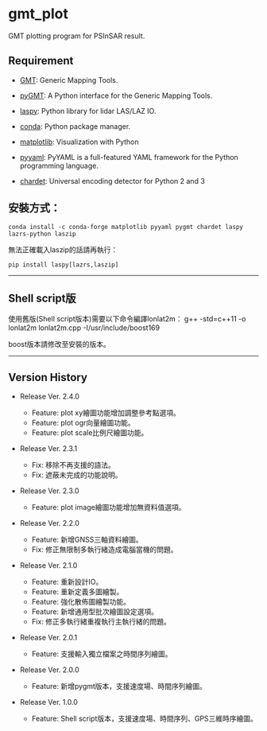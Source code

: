 # gmt_plot

GMT plotting program for PSInSAR result.

## Requirement

- [GMT](https://github.com/GenericMappingTools/gmt): Generic Mapping Tools.

- [pyGMT](https://www.pygmt.org/latest/index.html): A Python interface for the Generic Mapping Tools.

- [laspy](https://laspy.readthedocs.io/en/latest/index.html): Python library for lidar LAS/LAZ IO.

- [conda](https://www.anaconda.com): Python package manager.

- [matplotlib](https://matplotlib.org): Visualization with Python

- [pyyaml](https://pyyaml.org): PyYAML is a full-featured YAML framework for the Python programming language.

- [chardet](https://pypi.org/project/chardet/): Universal encoding detector for Python 2 and 3

## 安裝方式：

    conda install -c conda-forge matplotlib pyyaml pygmt chardet laspy lazrs-python laszip

無法正確載入laszip的話請再執行：

    pip install laspy[lazrs,laszip]

***

## Shell script版

使用舊版(Shell script版本)需要以下命令編譯lonlat2m：
g++ -std=c++11 -o lonlat2m lonlat2m.cpp -I/usr/include/boost169

boost版本請修改至安裝的版本。
***

## Version History

- Release Ver. 2.4.0
  - Feature: plot xy繪圖功能增加調整參考點選項。
  - Feature: plot ogr向量繪圖功能。
  - Feature: plot scale比例尺繪圖功能。

- Release Ver. 2.3.1
  - Fix: 移除不再支援的語法。
  - Fix: 遮蔽未完成的功能說明。

- Release Ver. 2.3.0
  - Feature: plot image繪圖功能增加無資料值選項。

- Release Ver. 2.2.0
  - Feature: 新增GNSS三軸資料繪圖。
  - Fix: 修正無限制多執行緒造成電腦當機的問題。

- Release Ver. 2.1.0
  - Feature: 重新設計IO。
  - Feature: 重新定義多圖繪製。
  - Feature: 強化散佈圖繪製功能。
  - Feature: 新增通用型批次繪圖設定選項。
  - Fix: 修正多執行緒重複執行主執行緒的問題。

- Release Ver. 2.0.1
  - Feature: 支援輸入獨立檔案之時間序列繪圖。

- Release Ver. 2.0.0
  - Feature: 新增pygmt版本，支援速度場、時間序列繪圖。

- Release Ver. 1.0.0
  - Feature: Shell script版本，支援速度場、時間序列、GPS三維時序繪圖。
